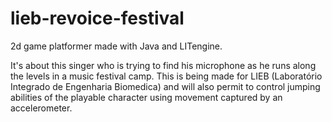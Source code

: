 # lieb-revoice-festival

2d game platformer made with Java and LITengine.

It's about this singer who is trying to find his microphone as he runs along the levels in a music festival camp.
This is being made for LIEB  (Laboratório Integrado de Engenharia Biomedica) and will also permit to control jumping abilities of the playable character using movement captured by an accelerometer.
